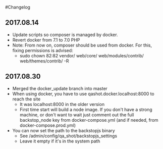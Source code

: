#Changelog

## 2017.08.14
* Update scripts so composer is managed by docker.
* Revert docker from 7.1 to 7.0 PHP
* Note: From now on, composer should be used from docker. For this, fixing permissions is advised:
    * sudo chown 82:82 vendor/ web/core/ web/modules/contrib/ web/themes/contrib/ -R

## 2017.08.30
* Merged the docker_update branch into master
* When using docker, you have to use qashot.docker.localhost:8000 to reach the site
    * It was localhost:8000 in the older version
    * First time start will build a node image. If you don't have a strong machine, or don't want to wait just comment out the full backstop_node key from docker-compose.yml (and if needed, from docker-compose.prod.yml)
* You can now set the path to the backstopjs binary
    * See /admin/config/qa_shot/backstopjs_settings
    * Leave it empty if it's in the system path
